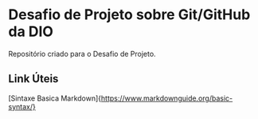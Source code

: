 # Desafio de Projeto sobre Git/GitHub  da DIO
Repositório criado para o Desafio de Projeto.

## Link Úteis
[Sintaxe Basica Markdown]{https://www.markdownguide.org/basic-syntax/}
